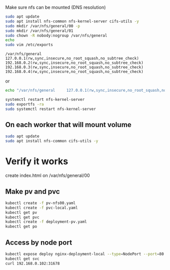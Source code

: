 Make sure nfs can be mounted (DNS resolution)

```sh
sudo apt update
sudo apt install nfs-common nfs-kernel-server cifs-utils -y
sudo mkdir /var/nfs/general/00 -p
sudo mkdir /var/nfs/general/01
sudo chown -R nobody:nogroup /var/nfs/general
echo 
sudo vim /etc/exports
```

```exports
/var/nfs/general     127.0.0.1(rw,sync,insecure,no_root_squash,no_subtree_check) 192.168.0.2(rw,sync,insecure,no_root_squash,no_subtree_check) 192.168.0.3(rw,sync,insecure,no_root_squash,no_subtree_check) 192.168.0.4(rw,sync,insecure,no_root_squash,no_subtree_check)
```

or

```sh
echo "/var/nfs/general     127.0.0.1(rw,sync,insecure,no_root_squash,no_subtree_check) 192.168.0.2(rw,sync,insecure,no_root_squash,no_subtree_check) 192.168.0.3(rw,sync,insecure,no_root_squash,no_subtree_check) 192.168.0.4(rw,sync,insecure,no_root_squash,no_subtree_check)" >> /etc/exports
```


```sh
systemctl restart nfs-kernel-server
sudo exportfs -ra
sudo systemctl restart nfs-kernel-server
```

## On each worker that will mount volume

```sh
sudo apt update
sudo apt install nfs-common cifs-utils -y
```

# Verify it works

create index.html on /var/nfs/general/00

## Make pv and pvc

```sh
kubectl create -f pv-nfs00.yaml
kubectl create -f pvc-local.yaml
kubectl get pv
kubectl get pvc
kubectl create -f deployment-pv.yaml
kubectl get po
```

## Access by node port
```sh
kubectl expose deploy nginx-deployment-local --type=NodePort --port=80
kubectl get svc
curl 192.168.0.102:31678
```
